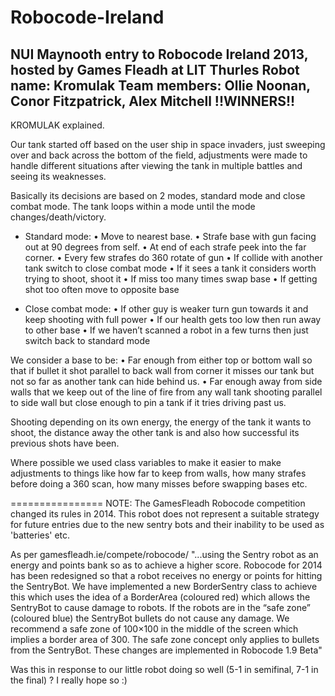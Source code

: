 Robocode-Ireland
================
NUI Maynooth entry to Robocode Ireland 2013, hosted by Games Fleadh at LIT Thurles
Robot name: Kromulak
Team members: Ollie Noonan, Conor Fitzpatrick, Alex Mitchell
!!WINNERS!!
----------------
KROMULAK explained.

Our tank started off based on the user ship in space invaders, just sweeping over and back across the bottom of the field, adjustments were made to handle different situations after viewing the tank in multiple battles and seeing its weaknesses.

Basically its decisions are based on 2 modes, standard mode and close combat mode. The tank loops within a mode until the mode changes/death/victory.

- Standard mode:
    • Move to nearest base.
    • Strafe base with gun facing out at 90 degrees from self.
    • At end of each strafe peek into the far corner.
    • Every few strafes do 360 rotate of gun
    • If collide with another tank switch to close combat mode
    • If it sees a tank it considers worth trying to shoot, shoot it
    • If miss too many times swap base
    • If getting shot too often move to opposite base

- Close combat mode:
    • If other guy is weaker turn gun towards it and keep shooting with full power
    • If our health gets too low then run away to other base
    • If we haven’t scanned a robot in a few turns then just switch back to standard mode

We consider a base to be:
    • Far enough from either top or bottom wall so that if bullet it shot parallel to back wall from corner it misses our tank but not so far as another tank can hide behind us.
    • Far enough away from side walls that we keep out of the line of fire from any wall tank shooting parallel to side wall but close enough to pin a tank if it tries driving past us.

Shooting depending on its own energy, the energy of the tank it wants to shoot, the distance away the other tank is and also how successful its previous shots have been. 

Where possible we used class variables to make it easier to make adjustments to things like how far to keep from walls, how many strafes before doing a 360 scan, how many misses before swapping bases etc.

================
NOTE: The GamesFleadh Robocode competition changed its rules in 2014.
This robot does not represent a suitable strategy for future entries due to the new sentry bots and their inability to be used as 'batteries' etc.

As per gamesfleadh.ie/compete/robocode/
"...using the Sentry robot as an energy and points bank so as to achieve a higher score.
Robocode for 2014 has been redesigned so that a robot receives no energy or points for hitting the SentryBot.
We have implemented a new BorderSentry class to achieve this which uses the idea of a BorderArea (coloured red) which allows the SentryBot to cause damage to robots. If the robots are in the “safe zone” (coloured blue) the SentryBot bullets do not cause any damage. We recommend a safe zone of 100×100 in the middle of the screen which implies a border area of 300. The safe zone concept only applies to bullets from the SentryBot.
These changes are implemented in Robocode 1.9 Beta"

Was this in response to our little robot doing so well (5-1 in semifinal, 7-1 in the final) ?
I really hope so :)
